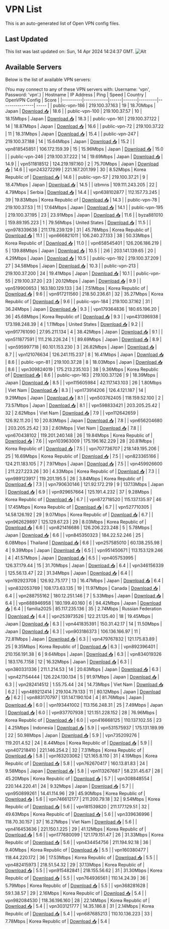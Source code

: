 # VPN List

This is an auto-generated list of Open VPN config files.

## Last Updated

This list was last updated on: Sun, 14 Apr 2024 14:24:37 GMT.
![Alt](https://repobeats.axiom.co/api/embed/186b98318ef1479477931607c1ad7d823f12451f.svg "Repobeats analytics image")

## Available Servers

Below is the list of available VPN servers:

(You may connect to any of these VPN servers with: Username: 'vpn', Password: 'vpn'.)
| Hostname | IP Address | Ping | Speed | Country | OpenVPN Config | Score |
|----------|------------|------|-------|---------|----------------| ----- |
| public-vpn-186 | 219.100.37.163 | 19 | 18.70Mbps | Japan | [Download 📥](./configs/server_0_JP.ovpn) | 18.6 |
| public-vpn-100 | 219.100.37.57 | 10 | 18.15Mbps | Japan | [Download 📥](./configs/server_1_JP.ovpn) | 18.3 |
| public-vpn-161 | 219.100.37.122 | 14 | 18.87Mbps | Japan | [Download 📥](./configs/server_2_JP.ovpn) | 16.6 |
| public-vpn-72 | 219.100.37.22 | 11 | 18.31Mbps | Japan | [Download 📥](./configs/server_3_JP.ovpn) | 15.4 |
| public-vpn-247 | 219.100.37.188 | 14 | 15.64Mbps | Japan | [Download 📥](./configs/server_4_JP.ovpn) | 15.2 |
| vpn818545851 | 106.172.159.39 | 15 | 15.96Mbps | Japan | [Download 📥](./configs/server_5_JP.ovpn) | 15.0 |
| public-vpn-246 | 219.100.37.222 | 14 | 19.69Mbps | Japan | [Download 📥](./configs/server_6_JP.ovpn) | 14.9 |
| vpn511818512 | 124.219.197.160 | 2 | 75.70Mbps | Japan | [Download 📥](./configs/server_7_JP.ovpn) | 14.6 |
| vpn243272299 | 221.167.201.199 | 30 | 8.52Mbps | Korea Republic of | [Download 📥](./configs/server_8_KR.ovpn) | 14.6 |
| public-vpn-57 | 219.100.37.21 | 9 | 18.47Mbps | Japan | [Download 📥](./configs/server_9_JP.ovpn) | 14.5 |
| izbmns | 109.111.243.205 | 22 | 4.79Mbps | Serbia | [Download 📥](./configs/server_10_RS.ovpn) | 14.4 |
| vpn638102877 | 112.157.73.245 | 39 | 19.83Mbps | Korea Republic of | [Download 📥](./configs/server_11_KR.ovpn) | 14.3 |
| public-vpn-78 | 219.100.37.53 | 11 | 17.64Mbps | Japan | [Download 📥](./configs/server_12_JP.ovpn) | 14.1 |
| public-vpn-195 | 219.100.37.195 | 23 | 23.91Mbps | Japan | [Download 📥](./configs/server_13_JP.ovpn) | 11.6 |
| byza881010 | 159.89.195.223 | 1 | 79.56Mbps | United States | [Download 📥](./configs/server_14_US.ovpn) | 11.5 |
| vpn978339638 | 211.178.239.129 | 31 | 45.78Mbps | Korea Republic of | [Download 📥](./configs/server_15_KR.ovpn) | 11.1 |
| vpn666821011 | 106.240.27.133 | 38 | 50.33Mbps | Korea Republic of | [Download 📥](./configs/server_16_KR.ovpn) | 11.0 |
| vpn658545401 | 126.206.186.219 | 5 | 139.88Mbps | Japan | [Download 📥](./configs/server_17_JP.ovpn) | 10.5 |
| 2i6 | 203.141.139.65 | 20 | 4.29Mbps | Japan | [Download 📥](./configs/server_18_JP.ovpn) | 10.5 |
| public-vpn-192 | 219.100.37.209 | 27 | 34.58Mbps | Japan | [Download 📥](./configs/server_19_JP.ovpn) | 10.3 |
| public-vpn-213 | 219.100.37.200 | 24 | 19.41Mbps | Japan | [Download 📥](./configs/server_20_JP.ovpn) | 10.1 |
| public-vpn-55 | 219.100.37.20 | 23 | 20.12Mbps | Japan | [Download 📥](./configs/server_21_JP.ovpn) | 9.9 |
| vpn519900653 | 163.180.129.133 | 34 | 7.51Mbps | Korea Republic of | [Download 📥](./configs/server_22_KR.ovpn) | 9.6 |
| vpn917211560 | 218.50.236.61 | 32 | 35.27Mbps | Korea Republic of | [Download 📥](./configs/server_23_KR.ovpn) | 9.6 |
| public-vpn-184 | 219.100.37.162 | 31 | 36.24Mbps | Japan | [Download 📥](./configs/server_24_JP.ovpn) | 9.3 |
| vpn179364836 | 180.65.196.20 | 36 | 45.68Mbps | Korea Republic of | [Download 📥](./configs/server_25_KR.ovpn) | 9.3 |
| vpn431396938 | 173.198.248.39 | 4 | 1.11Mbps | United States | [Download 📥](./configs/server_26_US.ovpn) | 9.2 |
| vpn917761090 | 27.95.211.134 | 4 | 38.42Mbps | Japan | [Download 📥](./configs/server_27_JP.ovpn) | 9.1 |
| vpn511877591 | 111.216.226.24 | 1 | 89.69Mbps | Japan | [Download 📥](./configs/server_28_JP.ovpn) | 8.9 |
| vpn595997718 | 60.101.153.230 | 3 | 26.82Mbps | Japan | [Download 📥](./configs/server_29_JP.ovpn) | 8.7 |
| vpn121076634 | 126.241.115.237 | 8 | 16.41Mbps | Japan | [Download 📥](./configs/server_30_JP.ovpn) | 8.6 |
| public-vpn-81 | 219.100.37.28 | 8 | 18.03Mbps | Japan | [Download 📥](./configs/server_31_JP.ovpn) | 8.6 |
| vpn309824019 | 175.213.235.103 | 38 | 9.36Mbps | Korea Republic of | [Download 📥](./configs/server_32_KR.ovpn) | 8.6 |
| public-vpn-163 | 219.100.37.126 | 9 | 18.39Mbps | Japan | [Download 📥](./configs/server_33_JP.ovpn) | 8.5 |
| vpn115605984 | 42.117.143.103 | 26 | 1.80Mbps | Viet Nam | [Download 📥](./configs/server_34_VN.ovpn) | 8.3 |
| vpn173914206 | 126.4.121.187 | 14 | 9.29Mbps | Japan | [Download 📥](./configs/server_35_JP.ovpn) | 8.1 |
| vpn503762405 | 118.159.52.100 | 2 | 73.57Mbps | Japan | [Download 📥](./configs/server_36_JP.ovpn) | 8.1 |
| vpn598833421 | 203.205.25.42 | 32 | 2.62Mbps | Viet Nam | [Download 📥](./configs/server_37_VN.ovpn) | 7.9 |
| vpn112642659 | 126.92.11.20 | 10 | 20.83Mbps | Japan | [Download 📥](./configs/server_38_JP.ovpn) | 7.8 |
| vpn656204680 | 203.205.25.42 | 33 | 2.60Mbps | Viet Nam | [Download 📥](./configs/server_39_VN.ovpn) | 7.8 |
| vpn670438102 | 119.201.240.148 | 26 | 19.84Mbps | Korea Republic of | [Download 📥](./configs/server_40_KR.ovpn) | 7.6 |
| vpn103963009 | 175.196.162.229 | 28 | 20.81Mbps | Korea Republic of | [Download 📥](./configs/server_41_KR.ovpn) | 7.5 |
| vpn707736707 | 218.149.195.206 | 25 | 16.69Mbps | Korea Republic of | [Download 📥](./configs/server_42_KR.ovpn) | 7.5 |
| vpn823365166 | 124.211.183.105 | 7 | 7.97Mbps | Japan | [Download 📥](./configs/server_43_JP.ovpn) | 7.5 |
| vpn459926600 | 211.227.223.26 | 30 | 4.33Mbps | Korea Republic of | [Download 📥](./configs/server_44_KR.ovpn) | 7.3 |
| vpn989123917 | 119.201.195.5 | 26 | 3.84Mbps | Korea Republic of | [Download 📥](./configs/server_45_KR.ovpn) | 7.3 |
| vpn790630146 | 121.92.172.219 | 9 | 137.13Mbps | Japan | [Download 📥](./configs/server_46_JP.ovpn) | 6.9 |
| vpn929657664 | 125.191.4.232 | 37 | 9.28Mbps | Korea Republic of | [Download 📥](./configs/server_47_KR.ovpn) | 6.7 |
| vpn872718520 | 115.137.135.97 | 46 | 17.45Mbps | Korea Republic of | [Download 📥](./configs/server_48_KR.ovpn) | 6.7 |
| vpn527710305 | 14.58.126.192 | 29 | 9.07Mbps | Korea Republic of | [Download 📥](./configs/server_49_KR.ovpn) | 6.7 |
| vpn962629897 | 125.129.67.23 | 29 | 8.03Mbps | Korea Republic of | [Download 📥](./configs/server_50_KR.ovpn) | 6.6 |
| vpn821416686 | 126.206.223.248 | 5 | 5.78Mbps | Japan | [Download 📥](./configs/server_51_JP.ovpn) | 6.6 |
| vpn845350323 | 184.22.52.246 | 25 | 6.08Mbps | Thailand | [Download 📥](./configs/server_52_TH.ovpn) | 6.6 |
| vpn257585010 | 60.138.255.98 | 4 | 9.39Mbps | Japan | [Download 📥](./configs/server_53_JP.ovpn) | 6.5 |
| vpn951450671 | 113.153.129.246 | 4 | 41.57Mbps | Japan | [Download 📥](./configs/server_54_JP.ovpn) | 6.5 |
| vpn405753995 | 126.37.179.44 | 15 | 31.70Mbps | Japan | [Download 📥](./configs/server_55_JP.ovpn) | 6.4 |
| vpn346156339 | 125.56.13.47 | 22 | 31.34Mbps | Japan | [Download 📥](./configs/server_56_JP.ovpn) | 6.4 |
| vpn192923708 | 126.92.75.177 | 13 | 16.47Mbps | Japan | [Download 📥](./configs/server_57_JP.ovpn) | 6.4 |
| vpn832053769 | 108.173.63.135 | 19 | 11.97Mbps | Canada | [Download 📥](./configs/server_58_CA.ovpn) | 6.4 |
| vpn288755162 | 180.12.251.146 | 7 | 5.33Mbps | Japan | [Download 📥](./configs/server_59_JP.ovpn) | 6.4 |
| vpn688946958 | 180.199.40.160 | 6 | 94.42Mbps | Japan | [Download 📥](./configs/server_60_JP.ovpn) | 6.4 |
| familia2025 | 85.117.235.136 | 35 | 2.74Mbps | Russian Federation | [Download 📥](./configs/server_61_RU.ovpn) | 6.4 |
| vpn253973526 | 122.21.125.40 | 18 | 19.45Mbps | Japan | [Download 📥](./configs/server_62_JP.ovpn) | 6.3 |
| vpn441835391 | 150.31.42.17 | 14 | 11.50Mbps | Japan | [Download 📥](./configs/server_63_JP.ovpn) | 6.3 |
| vpn903186373 | 106.136.166.97 | 11 | 72.81Mbps | Japan | [Download 📥](./configs/server_64_JP.ovpn) | 6.3 |
| vpn479767832 | 121.175.83.89 | 25 | 9.35Mbps | Korea Republic of | [Download 📥](./configs/server_65_KR.ovpn) | 6.3 |
| vpn892396401 | 210.156.191.38 | 6 | 9.64Mbps | Japan | [Download 📥](./configs/server_66_JP.ovpn) | 6.3 |
| vpn834019326 | 183.176.7.158 | 12 | 16.32Mbps | Japan | [Download 📥](./configs/server_67_JP.ovpn) | 6.3 |
| vpn380331336 | 211.1.214.53 | 14 | 20.63Mbps | Japan | [Download 📥](./configs/server_68_JP.ovpn) | 6.3 |
| vpn427154444 | 126.224.130.134 | 5 | 91.97Mbps | Japan | [Download 📥](./configs/server_69_JP.ovpn) | 6.3 |
| vpn282414512 | 1.55.75.44 | 24 | 14.73Mbps | Viet Nam | [Download 📥](./configs/server_70_VN.ovpn) | 6.2 |
| vpn489212414 | 219.104.79.133 | 11 | 80.12Mbps | Japan | [Download 📥](./configs/server_71_JP.ovpn) | 6.2 |
| vpn883170797 | 131.147.190.104 | 4 | 81.76Mbps | Japan | [Download 📥](./configs/server_72_JP.ovpn) | 6.0 |
| vpn193441002 | 113.156.248.31 | 25 | 7.49Mbps | Japan | [Download 📥](./configs/server_73_JP.ovpn) | 6.0 |
| vpn937707938 | 121.151.228.152 | 28 | 76.96Mbps | Korea Republic of | [Download 📥](./configs/server_74_KR.ovpn) | 6.0 |
| vpn416668125 | 110.137.102.55 | 23 | 4.25Mbps | Indonesia | [Download 📥](./configs/server_75_ID.ovpn) | 5.9 |
| vpn531575937 | 175.131.189.99 | 22 | 50.98Mbps | Japan | [Download 📥](./configs/server_76_JP.ovpn) | 5.9 |
| vpn735209276 | 119.201.4.52 | 24 | 8.44Mbps | Korea Republic of | [Download 📥](./configs/server_77_KR.ovpn) | 5.9 |
| vpn407218410 | 221.146.254.2 | 32 | 7.31Mbps | Korea Republic of | [Download 📥](./configs/server_78_KR.ovpn) | 5.8 |
| vpn163203062 | 121.165.8.110 | 31 | 4.19Mbps | Korea Republic of | [Download 📥](./configs/server_79_KR.ovpn) | 5.8 |
| vpn762670417 | 160.13.81.83 | 24 | 9.58Mbps | Japan | [Download 📥](./configs/server_80_JP.ovpn) | 5.8 |
| vpn113267687 | 58.231.45.67 | 28 | 45.20Mbps | Korea Republic of | [Download 📥](./configs/server_81_KR.ovpn) | 5.7 |
| vpn308848554 | 220.144.220.41 | 24 | 9.32Mbps | Japan | [Download 📥](./configs/server_82_JP.ovpn) | 5.7 |
| vpn950899261 | 14.41.114.96 | 29 | 45.90Mbps | Korea Republic of | [Download 📥](./configs/server_83_KR.ovpn) | 5.6 |
| vpn746612177 | 211.200.79.18 | 32 | 9.54Mbps | Korea Republic of | [Download 📥](./configs/server_84_KR.ovpn) | 5.6 |
| vpn181539820 | 211.177.129.51 | 32 | 49.63Mbps | Korea Republic of | [Download 📥](./configs/server_85_KR.ovpn) | 5.6 |
| vpn339636996 | 118.70.30.157 | 37 | 16.27Mbps | Viet Nam | [Download 📥](./configs/server_86_VN.ovpn) | 5.6 |
| vpn416453636 | 221.150.1.225 | 29 | 41.12Mbps | Korea Republic of | [Download 📥](./configs/server_87_KR.ovpn) | 5.6 |
| vpn177680099 | 121.179.151.47 | 26 | 31.33Mbps | Korea Republic of | [Download 📥](./configs/server_88_KR.ovpn) | 5.6 |
| vpn434454756 | 211.194.92.18 | 36 | 9.40Mbps | Korea Republic of | [Download 📥](./configs/server_89_KR.ovpn) | 5.5 |
| vpn160380477 | 118.44.220.172 | 36 | 17.53Mbps | Korea Republic of | [Download 📥](./configs/server_90_KR.ovpn) | 5.5 |
| vpn482415973 | 218.51.54.32 | 29 | 37.13Mbps | Korea Republic of | [Download 📥](./configs/server_91_KR.ovpn) | 5.5 |
| vpn915482841 | 218.155.56.62 | 31 | 31.30Mbps | Korea Republic of | [Download 📥](./configs/server_92_KR.ovpn) | 5.5 |
| vpn764936561 | 110.14.24.39 | 36 | 5.79Mbps | Korea Republic of | [Download 📥](./configs/server_93_KR.ovpn) | 5.5 |
| vpn368281628 | 59.1.38.57 | 29 | 2.16Mbps | Korea Republic of | [Download 📥](./configs/server_94_KR.ovpn) | 5.4 |
| vpn982084530 | 118.36.196.160 | 28 | 22.14Mbps | Korea Republic of | [Download 📥](./configs/server_95_KR.ovpn) | 5.4 |
| vpn303121777 | 14.35.186.8 | 31 | 2.14Mbps | Korea Republic of | [Download 📥](./configs/server_96_KR.ovpn) | 5.4 |
| vpn687685213 | 110.10.136.223 | 33 | 7.78Mbps | Korea Republic of | [Download 📥](./configs/server_97_KR.ovpn) | 5.4 |
